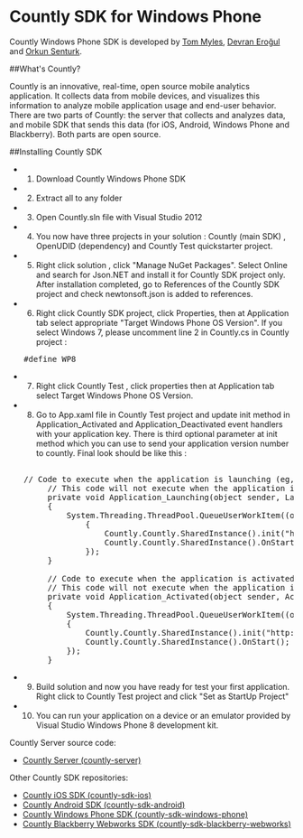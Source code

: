 Countly SDK for Windows Phone
=============================

Countly Windows Phone SDK is developed by [Tom Myles](mailto:tom.m935@gmail.com), [Devran Eroğul](mailto:devran@gmail.com)
and [Orkun Senturk](mailto:orkun.senturk@8bitiz.com).

##What's Countly?

Countly is an innovative, real-time, open source mobile analytics application. 
It collects data from mobile devices, and visualizes this information to analyze 
mobile application usage and end-user behavior. There are two parts of Countly: 
the server that collects and analyzes data, and mobile SDK that sends this data 
(for iOS, Android, Windows Phone and Blackberry). Both parts are open source.

##Installing Countly SDK

* 1. Download Countly Windows Phone SDK
* 2. Extract all to any folder
* 3. Open Countly.sln file with Visual Studio 2012
* 4. You now have three projects in your solution : Countly (main SDK) , OpenUDID (dependency) and Countly Test quickstarter project.
* 5. Right click solution , click "Manage NuGet Packages". Select Online and search for Json.NET and install it for Countly SDK project only. After installation completed, go to References of the Countly SDK project and check newtonsoft.json is added to references.
* 6. Right click Countly SDK project, click Properties, then at Application tab select appropriate "Target Windows Phone OS Version". If you select Windows 7, please uncomment line 2 in Countly.cs in Countly project :


<pre class="prettyprint">
   #define WP8
</pre>

* 7. Right click Countly Test , click properties then at Application tab select Target Windows Phone OS Version. 

* 8. Go to App.xaml file in Countly Test project and update init method in Application_Activated and Application_Deactivated event handlers with your application key. There is third optional parameter at init method which you can use to send your application version number to countly. Final look should be like this :

<pre class="prettyprint">

   // Code to execute when the application is launching (eg, from Start)
        // This code will not execute when the application is reactivated
        private void Application_Launching(object sender, LaunchingEventArgs e)
        {
            System.Threading.ThreadPool.QueueUserWorkItem((o) =>
                {
                    Countly.Countly.SharedInstance().init("http://demo.count.ly", "YOUR_APP_KEY", "2.0");
                    Countly.Countly.SharedInstance().OnStart();
                });
        }

        // Code to execute when the application is activated (brought to foreground)
        // This code will not execute when the application is first launched
        private void Application_Activated(object sender, ActivatedEventArgs e)
        {
            System.Threading.ThreadPool.QueueUserWorkItem((o) =>
            {
                Countly.Countly.SharedInstance().init("http://demo.count.ly", "YOUR_APP_KEY", "2.0");
                Countly.Countly.SharedInstance().OnStart();
            });
        }
</pre>


* 9. Build solution and now you have ready for test your first application. Right click to Countly Test project and click "Set as StartUp Project"

* 10. You can run your application on a device or an emulator provided by Visual Studio Windows Phone 8 development kit.


Countly Server source code:

- [Countly Server (countly-server)](https://github.com/Countly/countly-server)

Other Countly SDK repositories:

- [Countly iOS SDK (countly-sdk-ios)](https://github.com/Countly/countly-sdk-ios)
- [Countly Android SDK (countly-sdk-android)](https://github.com/Countly/countly-sdk-android)
- [Countly Windows Phone SDK (countly-sdk-windows-phone)](https://github.com/Countly/countly-sdk-windows-phone)
- [Countly Blackberry Webworks SDK (countly-sdk-blackberry-webworks)](https://github.com/Countly/countly-sdk-blackberry-webworks)

